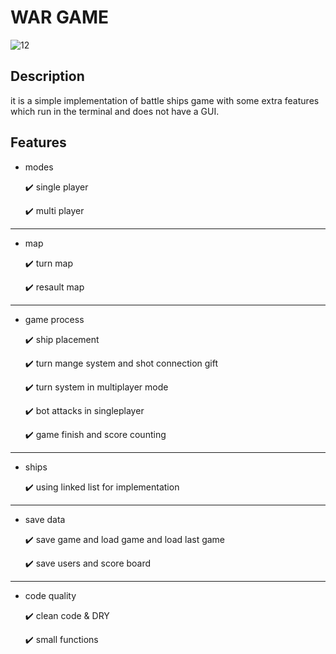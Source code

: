 # WAR GAME

![12](https://user-images.githubusercontent.com/93463377/176038831-0f6388cc-1de1-4a07-8eec-452e4373e57e.jpg)


## Description


it is a simple implementation of battle ships game with some extra features which run in the terminal and does not have a GUI.

## Features

* modes

    :heavy_check_mark: single player
    
    :heavy_check_mark: multi player
---------------------------------------------------------------------------------------------------

* map

  :heavy_check_mark: turn map
  
  :heavy_check_mark: resault map
 
---------------------------------------------------------------------------------------------------
  
* game process
  
  :heavy_check_mark:  ship placement
  
  :heavy_check_mark:  turn mange system and shot connection gift
  
  :heavy_check_mark:  turn system in multiplayer mode
  
  :heavy_check_mark:  bot attacks in singleplayer
  
  :heavy_check_mark:  game finish and score counting

---------------------------------------------------------------------------------------------------

* ships
  
    :heavy_check_mark: using linked list for implementation

---------------------------------------------------------------------------------------------------
  
* save data

    :heavy_check_mark:  save game and load game and load last game

    :heavy_check_mark:  save users and score board

---------------------------------------------------------------------------------------------------

* code quality

    :heavy_check_mark:  clean code & DRY

    :heavy_check_mark:   small functions

  
